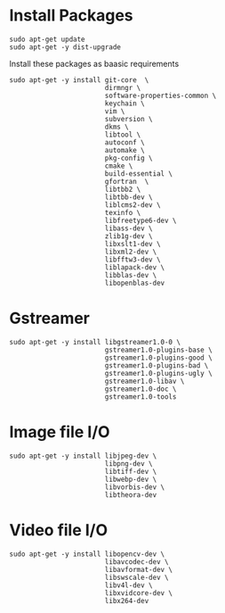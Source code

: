 
# Install Packages

    sudo apt-get update
    sudo apt-get -y dist-upgrade

Install these packages as baasic requirements

    sudo apt-get -y install git-core  \
                            dirmngr \
                            software-properties-common \
                            keychain \
                            vim \
                            subversion \
                            dkms \
                            libtool \
                            autoconf \
                            automake \
                            pkg-config \
                            cmake \
                            build-essential \
                            gfortran  \
                            libtbb2 \
                            libtbb-dev \
                            liblcms2-dev \
                            texinfo \
                            libfreetype6-dev \
                            libass-dev \
                            zlib1g-dev \
                            libxslt1-dev \
                            libxml2-dev \
                            libfftw3-dev \
                            liblapack-dev \
                            libblas-dev \
                            libopenblas-dev

# Gstreamer

    sudo apt-get -y install libgstreamer1.0-0 \
                            gstreamer1.0-plugins-base \
                            gstreamer1.0-plugins-good \
                            gstreamer1.0-plugins-bad \
                            gstreamer1.0-plugins-ugly \
                            gstreamer1.0-libav \
                            gstreamer1.0-doc \
                            gstreamer1.0-tools

# Image file I/O

    sudo apt-get -y install libjpeg-dev \
                            libpng-dev \
                            libtiff-dev \
                            libwebp-dev \
                            libvorbis-dev \
                            libtheora-dev

# Video file I/O

    sudo apt-get -y install libopencv-dev \
                            libavcodec-dev \
                            libavformat-dev \
                            libswscale-dev \
                            libv4l-dev \
                            libxvidcore-dev \
                            libx264-dev
